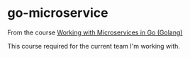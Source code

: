 # go-microservice

From the course [Working with Microservices in Go (Golang)](https://www.udemy.com/course/working-with-microservices-in-go/)

This course required for the current team I'm working with.
